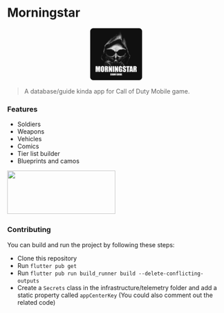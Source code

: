 # Morningstar
<p align="center">
  <img height="120px" src="assets/items/logos/app_icon_alt.png">
</p>

> A database/guide kinda app for Call of Duty Mobile game.

### Features

* Soldiers
* Weapons
* Vehicles
* Comics
* Tier list builder
* Blueprints and camos

[<img height="100" width="250" src="https://play.google.com/intl/en_us/badges/static/images/badges/en_badge_web_generic.png" />](https://play.google.com/store/apps/details?id=com.morpheus.morningstar)

### Contributing

You can build and run the project by following these steps:

* Clone this repository
* Run ``flutter pub get``
* Run ``flutter pub run build_runner build --delete-conflicting-outputs``
* Create a ``Secrets`` class in the infrastructure/telemetry folder and add a static property called ``appCenterKey`` (You could also comment out the related code)
